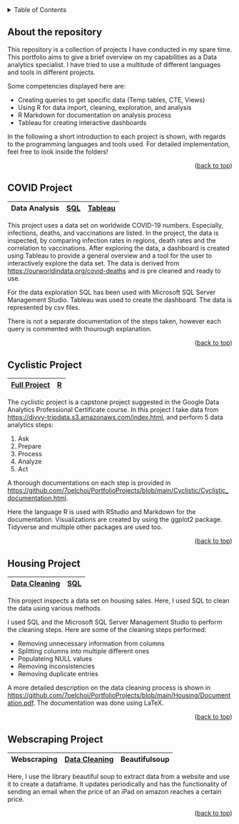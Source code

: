 <div id="top"></div>
<!--
*** Thanks for checking out the Best-README-Template. If you have a suggestion
*** that would make this better, please fork the repo and create a pull request
*** or simply open an issue with the tag "enhancement".
*** Don't forget to give the project a star!
*** Thanks again! Now go create something AMAZING! :D
-->




<!-- TABLE OF CONTENTS -->
<details>
  <summary>Table of Contents</summary>
  <ol>
    <li>
      <a href="#about-the-repository">About the Repository</a>
    </li>
    <li>
      <a href="#COVID-Project">COVID Project</a>
    </li>
    <li>
      <a href="#Cyclistic-Project">Cyclistic Project</a>
    </li>
    <li>
      <a href="#Housing-Project">Housing Project</a>
    </li>
    <li>
      <a href="#WebScraping-Project">Webscraping Project</a>
    </li>
  </ol>
</details>



<!-- ABOUT THE REPOSITORY -->
## About the repository

This repository is a collection of projects I have conducted in my spare time. This portfolio aims to give a brief overview on my capabilities as a Data analytics specialist.
I have tried to use a multitude of different languages and tools in different projects.

Some competencies displayed here are:
* Creating queries to get specific data (Temp tables, CTE, Views)
* Using R for data import, cleaning, exploration, and analysis
* R Markdown for documentation on analysis process
* Tableau for creating interactive dashboards

In the following a short introduction to each project is shown, with regards to the programming languages and tools used.
For detailed implementation, feel free to look inside the folders!

<p align="right">(<a href="#top">back to top</a>)</p>


<!-- COVID PROJECT -->
## COVID Project

Data Analysis | [SQL](https://github.com/7oelchoi/PortfolioProjects/blob/main/COVID/Queries/COVID_Portfolio.sql) | [Tableau](https://github.com/7oelchoi/PortfolioProjects/blob/main/COVID/Visualization/Covid_Dashboard.png)
--- | --- | --- 

This project uses a data set on worldwide COVID-19 numbers. Especially, infections, deaths, and vaccinations are listed. In the project, the data is inspected, by comparing infection rates in regions, death rates and the correlation to vaccinations.
After exploring the data, a dashboard is created using Tableau to provide a general overview and a tool for the user to interactively explore the data set.
The data is derived from https://ourworldindata.org/covid-deaths and is pre cleaned and ready to use.

For the data exploration SQL has been used with Microsoft SQL Server Management Studio. Tableau was used to create the dashboard. The data is represented by csv files.

There is not a separate documentation of the steps taken, however each query is commented with thourough explanation.

<p align="right">(<a href="#top">back to top</a>)</p>



<!-- CYCLISTIC PROJECT -->
## Cyclistic Project

 [Full Project](https://github.com/7oelchoi/PortfolioProjects/blob/main/Cyclistic/Cyclistic_documentation.pdf) | [R](https://github.com/7oelchoi/PortfolioProjects/blob/main/Cyclistic/Cyclistic.R)  
 --- | ---

The cyclistic project is a capstone project suggested in the Google Data Analytics Professional Certificate course. 
In this project I take data from https://divvy-tripdata.s3.amazonaws.com/index.html, and perform 5 data analytics steps:

1. Ask
2. Prepare
3. Process
4. Analyze
5. Act

A thorough documentations on each step is provided in https://github.com/7oelchoi/PortfolioProjects/blob/main/Cyclistic/Cyclistic_documentation.html.

Here the language R is used with RStudio and Markdown for the documentation. Visualizations are created by using the ggplot2 package. Tidyverse and multiple other packages are used too.

<p align="right">(<a href="#top">back to top</a>)</p>

<!-- HOUSING PROJECT -->
## Housing Project

[Data Cleaning](https://github.com/7oelchoi/PortfolioProjects/blob/main/Housing/Documentation.pdf)  | [SQL](https://github.com/7oelchoi/PortfolioProjects/blob/main/Housing/DataCleaningQueries.sql) 
--- | ---

This project inspects a data set on housing sales. Here, I used SQL to clean the data using various methods. 

I used SQL and the Microsoft SQL Server Management Studio to perform the cleaning steps.
Here are some of the cleaning steps performed:

* Removing unnecessary information from columns
* Splitting columns into multiple different ones
* Populateing NULL values
* Removing inconsistencies
* Removing duplicate entries

A more detailed description on the data cleaning process is shown in https://github.com/7oelchoi/PortfolioProjects/blob/main/Housing/Documentation.pdf. The documentation was done using LaTeX.

<p align="right">(<a href="#top">back to top</a>)</p>

<!-- WEBSCRAPING PROJECT -->
## Webscraping Project

Webscraping | [Data Cleaning](https://github.com/7oelchoi/PortfolioProjects/blob/main/WebScraping/Amazon_Webscraper.ipynb)  | Beautifulsoup
--- | --- | ---

Here, I use the library beautiful soup to extract data from a website and use it to create a dataframe. 
It updates periodically and has the functionality of sending an email when the price of an iPad on amazon reaches a certain price.

<p align="right">(<a href="#top">back to top</a>)</p>
